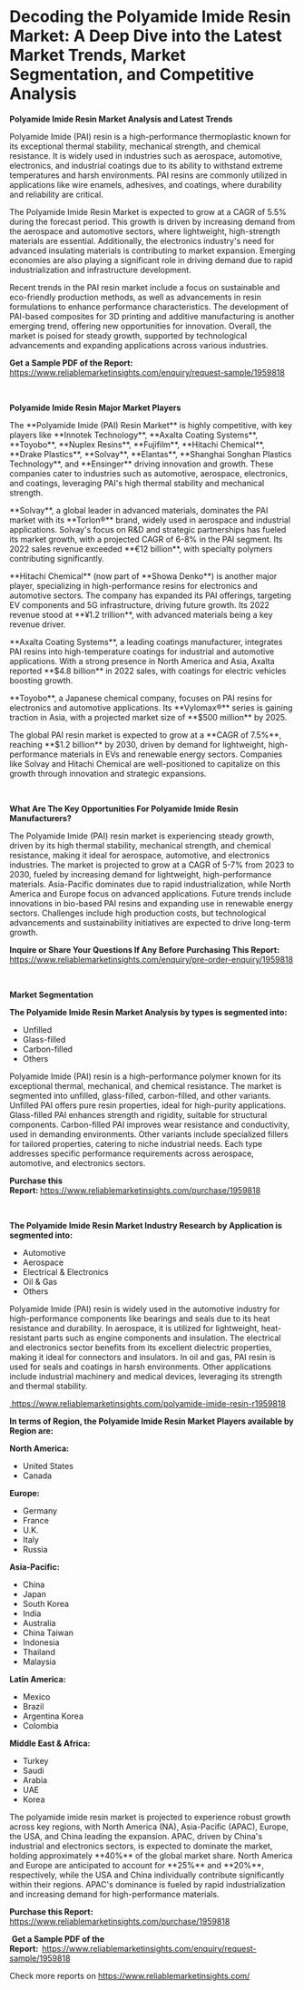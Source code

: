 <p><h1>Decoding the Polyamide Imide Resin Market: A Deep Dive into the Latest Market Trends, Market Segmentation, and Competitive Analysis</h1></p><p><strong>Polyamide Imide Resin Market Analysis and Latest Trends</strong></p>
<p><p>Polyamide Imide (PAI) resin is a high-performance thermoplastic known for its exceptional thermal stability, mechanical strength, and chemical resistance. It is widely used in industries such as aerospace, automotive, electronics, and industrial coatings due to its ability to withstand extreme temperatures and harsh environments. PAI resins are commonly utilized in applications like wire enamels, adhesives, and coatings, where durability and reliability are critical.</p><p>The Polyamide Imide Resin Market is expected to grow at a CAGR of 5.5% during the forecast period. This growth is driven by increasing demand from the aerospace and automotive sectors, where lightweight, high-strength materials are essential. Additionally, the electronics industry's need for advanced insulating materials is contributing to market expansion. Emerging economies are also playing a significant role in driving demand due to rapid industrialization and infrastructure development.</p><p>Recent trends in the PAI resin market include a focus on sustainable and eco-friendly production methods, as well as advancements in resin formulations to enhance performance characteristics. The development of PAI-based composites for 3D printing and additive manufacturing is another emerging trend, offering new opportunities for innovation. Overall, the market is poised for steady growth, supported by technological advancements and expanding applications across various industries.</p></p>
<p><strong>Get a Sample PDF of the Report:&nbsp;</strong> <a href="https://www.reliablemarketinsights.com/enquiry/request-sample/1959818?utm_campaign=2225&utm_medium=2&utm_source=Github&utm_content=ia&utm_term=25012025&utm_id=polyamide-imide-resin">https://www.reliablemarketinsights.com/enquiry/request-sample/1959818</a></p>
<p>&nbsp;</p>
<p><strong>Polyamide Imide Resin Major Market Players</strong></p>
<p><p>The **Polyamide Imide (PAI) Resin Market** is highly competitive, with key players like **Innotek Technology**, **Axalta Coating Systems**, **Toyobo**, **Nuplex Resins**, **Fujifilm**, **Hitachi Chemical**, **Drake Plastics**, **Solvay**, **Elantas**, **Shanghai Songhan Plastics Technology**, and **Ensinger** driving innovation and growth. These companies cater to industries such as automotive, aerospace, electronics, and coatings, leveraging PAI's high thermal stability and mechanical strength.</p><p>**Solvay**, a global leader in advanced materials, dominates the PAI market with its **Torlon®** brand, widely used in aerospace and industrial applications. Solvay's focus on R&D and strategic partnerships has fueled its market growth, with a projected CAGR of 6-8% in the PAI segment. Its 2022 sales revenue exceeded **€12 billion**, with specialty polymers contributing significantly.</p><p>**Hitachi Chemical** (now part of **Showa Denko**) is another major player, specializing in high-performance resins for electronics and automotive sectors. The company has expanded its PAI offerings, targeting EV components and 5G infrastructure, driving future growth. Its 2022 revenue stood at **¥1.2 trillion**, with advanced materials being a key revenue driver.</p><p>**Axalta Coating Systems**, a leading coatings manufacturer, integrates PAI resins into high-temperature coatings for industrial and automotive applications. With a strong presence in North America and Asia, Axalta reported **$4.8 billion** in 2022 sales, with coatings for electric vehicles boosting growth.</p><p>**Toyobo**, a Japanese chemical company, focuses on PAI resins for electronics and automotive applications. Its **Vylomax®** series is gaining traction in Asia, with a projected market size of **$500 million** by 2025.</p><p>The global PAI resin market is expected to grow at a **CAGR of 7.5%**, reaching **$1.2 billion** by 2030, driven by demand for lightweight, high-performance materials in EVs and renewable energy sectors. Companies like Solvay and Hitachi Chemical are well-positioned to capitalize on this growth through innovation and strategic expansions.</p></p>
<p>&nbsp;</p>
<p><strong>What Are The Key Opportunities For Polyamide Imide Resin Manufacturers?</strong></p>
<p><p>The Polyamide Imide (PAI) resin market is experiencing steady growth, driven by its high thermal stability, mechanical strength, and chemical resistance, making it ideal for aerospace, automotive, and electronics industries. The market is projected to grow at a CAGR of 5-7% from 2023 to 2030, fueled by increasing demand for lightweight, high-performance materials. Asia-Pacific dominates due to rapid industrialization, while North America and Europe focus on advanced applications. Future trends include innovations in bio-based PAI resins and expanding use in renewable energy sectors. Challenges include high production costs, but technological advancements and sustainability initiatives are expected to drive long-term growth.</p></p>
<p><strong>Inquire or Share Your Questions If Any Before Purchasing This Report:</strong> <a href="https://www.reliablemarketinsights.com/enquiry/pre-order-enquiry/1959818?utm_campaign=2225&utm_medium=2&utm_source=Github&utm_content=ia&utm_term=25012025&utm_id=polyamide-imide-resin">https://www.reliablemarketinsights.com/enquiry/pre-order-enquiry/1959818</a></p>
<p>&nbsp;</p>
<p><strong>Market Segmentation</strong></p>
<p><strong>The Polyamide Imide Resin Market Analysis by types is segmented into:</strong></p>
<p><ul><li>Unfilled</li><li>Glass-filled</li><li>Carbon-filled</li><li>Others</li></ul></p>
<p><p>Polyamide Imide (PAI) resin is a high-performance polymer known for its exceptional thermal, mechanical, and chemical resistance. The market is segmented into unfilled, glass-filled, carbon-filled, and other variants. Unfilled PAI offers pure resin properties, ideal for high-purity applications. Glass-filled PAI enhances strength and rigidity, suitable for structural components. Carbon-filled PAI improves wear resistance and conductivity, used in demanding environments. Other variants include specialized fillers for tailored properties, catering to niche industrial needs. Each type addresses specific performance requirements across aerospace, automotive, and electronics sectors.</p></p>
<p><strong>Purchase this Report:&nbsp;</strong><a href="https://www.reliablemarketinsights.com/purchase/1959818?utm_campaign=2225&utm_medium=2&utm_source=Github&utm_content=ia&utm_term=25012025&utm_id=polyamide-imide-resin">https://www.reliablemarketinsights.com/purchase/1959818</a></p>
<p>&nbsp;</p>
<p><strong>The Polyamide Imide Resin Market Industry Research by Application is segmented into:</strong></p>
<p><ul><li>Automotive</li><li>Aerospace</li><li>Electrical & Electronics</li><li>Oil & Gas</li><li>Others</li></ul></p>
<p><p>Polyamide Imide (PAI) resin is widely used in the automotive industry for high-performance components like bearings and seals due to its heat resistance and durability. In aerospace, it is utilized for lightweight, heat-resistant parts such as engine components and insulation. The electrical and electronics sector benefits from its excellent dielectric properties, making it ideal for connectors and insulators. In oil and gas, PAI resin is used for seals and coatings in harsh environments. Other applications include industrial machinery and medical devices, leveraging its strength and thermal stability.</p></p>
<p><a href="https://www.reliablemarketinsights.com/polyamide-imide-resin-r1959818?utm_campaign=2225&utm_medium=2&utm_source=Github&utm_content=ia&utm_term=25012025&utm_id=polyamide-imide-resin">&nbsp;https://www.reliablemarketinsights.com/polyamide-imide-resin-r1959818</a></p>
<p><strong>In terms of Region, the Polyamide Imide Resin Market Players available by Region are:</strong></p>
<p>
    <p> <strong> North America: </strong>
        <ul>
            <li>United States</li>
            <li>Canada</li>
        </ul>
        </p> 
    <p> <strong> Europe: </strong>
        <ul>
            <li>Germany</li>
            <li>France</li>
            <li>U.K.</li>
            <li>Italy</li>
            <li>Russia</li>
        </ul>
        </p> 
    <p> <strong> Asia-Pacific: </strong>
        <ul>
            <li>China</li>
            <li>Japan</li>
            <li>South Korea</li>
            <li>India</li>
            <li>Australia</li>
            <li>China Taiwan</li>
            <li>Indonesia</li>
            <li>Thailand</li>
            <li>Malaysia</li>
        </ul>
        </p> 
    <p> <strong> Latin America: </strong>
        <ul>
            <li>Mexico</li>
            <li>Brazil</li>
            <li>Argentina Korea</li>
            <li>Colombia</li>
        </ul>
        </p> 
    <p> <strong> Middle East & Africa: </strong>
        <ul>
            <li>Turkey</li>
            <li>Saudi</li>
            <li>Arabia</li>
            <li>UAE</li>
            <li>Korea</li>
        </ul>
    </p>
    </p>
<p><p>The polyamide imide resin market is projected to experience robust growth across key regions, with North America (NA), Asia-Pacific (APAC), Europe, the USA, and China leading the expansion. APAC, driven by China's industrial and electronics sectors, is expected to dominate the market, holding approximately **40%** of the global market share. North America and Europe are anticipated to account for **25%** and **20%**, respectively, while the USA and China individually contribute significantly within their regions. APAC's dominance is fueled by rapid industrialization and increasing demand for high-performance materials.</p></p>
<p><strong>Purchase this Report: </strong><a href="https://www.reliablemarketinsights.com/purchase/1959818?utm_campaign=2225&utm_medium=2&utm_source=Github&utm_content=ia&utm_term=25012025&utm_id=polyamide-imide-resin">https://www.reliablemarketinsights.com/purchase/1959818</a></p>
<p>&nbsp;<strong>Get a Sample PDF of the Report:&nbsp;&nbsp;</strong><a href="https://www.reliablemarketinsights.com/enquiry/request-sample/1959818?utm_campaign=2225&utm_medium=2&utm_source=Github&utm_content=ia&utm_term=25012025&utm_id=polyamide-imide-resin">https://www.reliablemarketinsights.com/enquiry/request-sample/1959818</a></p>
<p><strong></strong></p>
<p>Check more reports on <a href="https://www.reliablemarketinsights.com/?utm_campaign=2225&utm_medium=2&utm_source=Github&utm_content=ia&utm_term=25012025&utm_id=polyamide-imide-resin">https://www.reliablemarketinsights.com/</a></p>